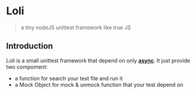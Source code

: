 # Loli
> a tiny nodeJS unittest framework like true JS

## Introduction
Loli is a small unittest framework that depend on only [**async**](http://caolan.github.io/async/). It just provide two compoment: 
* a function for search your test file and run it
* a Mock Object for mock & unmock function that your test depend on
